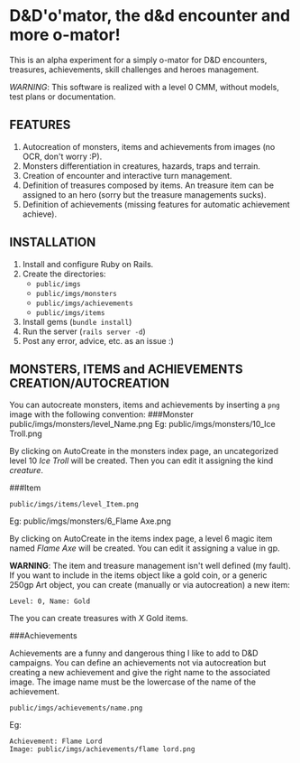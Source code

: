 # D&D'o'mator, the d&d encounter and more o-mator!

This is an alpha experiment for a simply o-mator for D&D encounters,
treasures, achievements, skill challenges and heroes management.

*WARNING*: This software is realized with a level 0 CMM, without models, test plans
or documentation.

## FEATURES

1. Autocreation of monsters, items and achievements from images (no OCR, don't worry :P).
2. Monsters differentiation in creatures, hazards, traps and terrain.
3. Creation of encounter and interactive turn management.
4. Definition of treasures composed by items. An treasure item can be assigned
	 to an hero (sorry but the treasure managements sucks).
5. Definition of achievements (missing features for automatic achievement achieve).

## INSTALLATION

1. Install and configure Ruby on Rails.
2. Create the directories:
	* `public/imgs`
	* `public/imgs/monsters`
	* `public/imgs/achievements`
	* `public/imgs/items`
3. Install gems (`bundle install`)
4. Run the server (`rails server -d`)
5. Post any error, advice, etc. as an issue :)

## MONSTERS, ITEMS and ACHIEVEMENTS CREATION/AUTOCREATION

You can autocreate monsters, items and achievements by inserting a `png` image
with the following convention:
###Monster
    public/imgs/monsters/level_Name.png
Eg:
    public/imgs/monsters/10_Ice Troll.png

By clicking on AutoCreate in the monsters index page, an uncategorized level 10
*Ice Troll* will be created. Then you can edit it assigning the kind *creature*.

###Item

    public/imgs/items/level_Item.png
Eg:
    public/imgs/monsters/6_Flame Axe.png

By clicking on AutoCreate in the items index page, a level 6 magic item named
*Flame Axe* will be created. You can edit it assigning a value in gp.

**WARNING**: The item and treasure management isn't well defined (my fault). If
you want to include in the items object like a gold coin, or a generic 250gp
Art object, you can create (manually or via autocreation) a new item:
	
    Level: 0, Name: Gold

The you can create treasures with *X* Gold items.

###Achievements

Achievements are a funny and dangerous thing I like to add to D&D campaigns.
You can define an achievements not via autocreation but creating a new
achievement and give the right name to the associated image. The image name
must be the lowercase of the name of the achievement.

    public/imgs/achievements/name.png

Eg:

	Achievement: Flame Lord
	Image: public/imgs/achievements/flame lord.png
